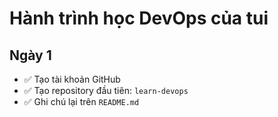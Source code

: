  # Hành trình học DevOps của tui

## Ngày 1
- ✅ Tạo tài khoản GitHub
- ✅ Tạo repository đầu tiên: `learn-devops`
- ✅ Ghi chú lại trên `README.md`
